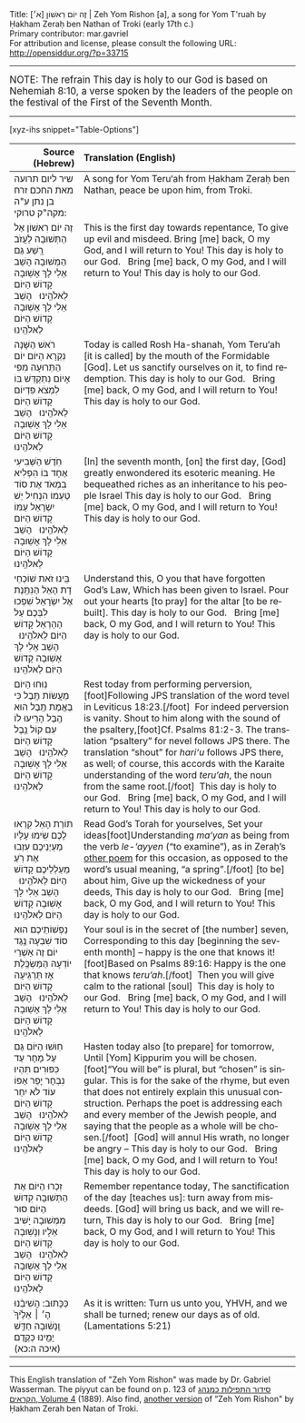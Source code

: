 <html>
<head></head>
<body>
Title: זֶה יוֹם רִאשׁוֹן [א׳]‏  | Zeh Yom Rishon [a], a song for Yom T'ruah by Ḥakham Zeraḥ ben Nathan of Troki (early 17th c.)<br />
Primary contributor: mar.gavriel<br />
For attribution and license, please consult the following URL: <a href="http://opensiddur.org/?p=33715">http://opensiddur.org/?p=33715</a>
<p />
<hr />

<div class="english" lang="en" style="font-size: 1.2em;">
NOTE: The refrain This day is holy to our God is based on Nehemiah 8:10, a verse spoken by the leaders of the people on the festival of the First of the Seventh Month.
</div>

<hr />

[xyz-ihs snippet="Table-Options"]<table style="margin-left: auto; margin-right: auto;" class="draggable">
<thead><tr><th id="x" style="text-align: right;">Source (Hebrew)</th><th style="text-align: left;">Translation (English)</th></tr></thead>
<tbody>
<tr><td style="vertical-align:top;">
<div class="liturgy" lang="he">
<span class="instruction">שיר ליום תרועה מאת החכם זרח בן נתן ע"ה מקה"ק טרוקי:</span>
</span></div></td>
 
<td style="vertical-align:top;">
<div class="english" lang="en">
<span class="instruction">A song for Yom Teru‘ah from Ḥakham Zeraḥ ben Nathan, peace be upon him, from Troki.</span>
</div></td></tr>


<tr><td style="vertical-align:top;">
<div class="liturgy" lang="he">
זֶה יוֹם רִאשׁוֹן אֶל הַתְּשׁוּבָה
לַעֲזֹב רָֽשַׁע גַּם הַמְּשׁוּבָה
הָשֵׁב אֵלִי לָךְ אָשֽׁוּבָה
קָדוֹשׁ הַיּוֹם לֵאלֹהֵֽינוּ
&nbsp;
	הָשֵׁב אֵלִי לָךְ אָשֽׁוּבָה
קָדוֹשׁ הַיּוֹם לֵאלֹהֵֽינוּ
</span></div></td>
 
<td style="vertical-align:top;">
<div class="english" lang="en">
This is the first day towards repentance,
To give up evil and misdeed.
Bring [me] back, O my God, and I will return to You!
This day is holy to our God.
&nbsp;
	Bring [me] back, O my God, and I will return to You!
This day is holy to our God.
</div></td></tr>


<tr><td style="vertical-align:top;">
<div class="liturgy" lang="he">
רֹאשׁ הַשָּׁנָה נִקְרָא הַיּוֹם
יוֹם הַתְּרוּעָה מִפִּי אָיוֹם
נִתְקַדֵּשׁ בּוֹ לִמְצֹא פִדְיוֹם
קָדוֹשׁ הַיּוֹם לֵאלֹהֵֽינוּ
&nbsp;
	הָשֵׁב אֵלִי לָךְ אָשֽׁוּבָה
קָדוֹשׁ הַיּוֹם לֵאלֹהֵֽינוּ
</span></div></td>
 
<td style="vertical-align:top;">
<div class="english" lang="en">
Today is called Rosh Ha-shanah,
Yom Teru‘ah [it is called] by the mouth of the Formidable [God].
Let us sanctify ourselves on it, to find redemption.
This day is holy to our God.
&nbsp;
	Bring [me] back, O my God, and I will return to You!
This day is holy to our God.
</div></td></tr>


<tr><td style="vertical-align:top;">
<div class="liturgy" lang="he">
חֹֽדֶשׁ הַשְּׁבִיעִי אֶחָד בּוֹ
הִפְלִיא בִמְאֹד אֶת סוֹד טַעְמוֹ
הִנְחִיל יֵשׁ יִשְׂרָאֵל עַמּוֹ
קָדוֹשׁ הַיּוֹם לֵאלֹהֵֽינוּ
&nbsp;
	הָשֵׁב אֵלִי לָךְ אָשֽׁוּבָה
קָדוֹשׁ הַיּוֹם לֵאלֹהֵֽינוּ
</span></div></td>
 
<td style="vertical-align:top;">
<div class="english" lang="en">
[In] the seventh month, [on] the first day,
[God] greatly enwondered its esoteric meaning.
He bequeathed riches as an inheritance to his people Israel
This day is holy to our God.
&nbsp;
	Bring [me] back, O my God, and I will return to You!
This day is holy to our God.
</div></td></tr>


<tr><td style="vertical-align:top;">
<div class="liturgy" lang="he">
בִּֽינוּ זֹאת שׁוֹכְחֵי דָת הָאֵל
הַנִּתֶּֽנֶת אֶל יִשְׂרָאֵל
שִׁפְכוּ לִבְּכֶם עַל הַהַרְאֵל
קָדוֹשׁ הַיּוֹם לֵאלֹהֵֽינוּ
&nbsp;
	הָשֵׁב אֵלִי לָךְ אָשֽׁוּבָה
קָדוֹשׁ הַיּוֹם לֵאלֹהֵֽינוּ
</span></div></td>
 
<td style="vertical-align:top;">
<div class="english" lang="en">
Understand this, O you that have forgotten God’s Law,
Which has been given to Israel.
Pour out your hearts [to pray] for the altar [to be rebuilt].
This day is holy to our God.
&nbsp;
	Bring [me] back, O my God, and I will return to You!
This day is holy to our God.
</div></td></tr>


<tr><td style="vertical-align:top;">
<div class="liturgy" lang="he">
נֽוּחוּ הַיּוֹם מֵעֲשׂוֹת תֶּֽבֶל
כִּי בֶאֱמֶת תֶּֽבֶל הוּא הֶֽבֶל
הָרִֽיעוּ לוֹ עִם קוֹל נֵֽבֶל
קָדוֹשׁ הַיּוֹם לֵאלֹהֵֽינוּ
&nbsp;
	הָשֵׁב אֵלִי לָךְ אָשֽׁוּבָה
קָדוֹשׁ הַיּוֹם לֵאלֹהֵֽינוּ
</span></div></td>
 
<td style="vertical-align:top;">
<div class="english" lang="en">
Rest today from performing perversion,[foot]Following JPS translation of the word tevel in Leviticus 18:23.[/foot]&nbsp;
For indeed perversion is vanity.
Shout to him along with the sound of the psaltery,[foot]Cf. Psalms 81:2-3. The translation “psaltery” for nevel follows JPS there. The translation “shout” for <em>hari‘u</em> follows JPS there, as well; of course, this accords with the Karaite understanding of the word <em>teru‘ah</em>, the noun from the same root.[/foot]&nbsp;
This day is holy to our God.
&nbsp;
	Bring [me] back, O my God, and I will return to You!
This day is holy to our God.
</div></td></tr>


<tr><td style="vertical-align:top;">
<div class="liturgy" lang="he">
תּוֹרַת הָאֵל קִרְאוּ לָכֶם
שִֽׂימוּ עָלָיו מַעְיְנֵיכֶם
עִזְבוּ אֶת רֹֽעַ מַעַלְלֵיכֶם
קָדוֹשׁ הַיּוֹם לֵאלֹהֵֽינוּ
&nbsp;
	הָשֵׁב אֵלִי לָךְ אָשֽׁוּבָה
קָדוֹשׁ הַיּוֹם לֵאלֹהֵֽינוּ
</span></div></td>
 
<td style="vertical-align:top;">
<div class="english" lang="en">
Read God’s Torah for yourselves,
Set your ideas[foot]Understanding <em>ma‘yan</em> as being from the verb <em>le-‘ayyen</em> (“to examine”), as in Zeraḥ’s <a href="/?p=33719">other poem</a> for this occasion, as opposed to the word’s usual meaning, “a spring”.[/foot] [to be] about him,
Give up the wickedness of your deeds,
This day is holy to our God.
&nbsp;
	Bring [me] back, O my God, and I will return to You!
This day is holy to our God.
</div></td></tr>


<tr><td style="vertical-align:top;">
<div class="liturgy" lang="he">
נַפְשׁוֹתֵיכֶם הוּא סוֹד שִׁבְעָה
נֶֽגֶד יוֹם זֶה אַשְׁרֵי יוֹדְעָהּ
הַמַּשְׂכֶּֽלֶת אָז תַּרְגִּֽיעָה
קָדוֹשׁ הַיּוֹם לֵאלֹהֵֽינוּ
&nbsp;
	הָשֵׁב אֵלִי לָךְ אָשֽׁוּבָה
קָדוֹשׁ הַיּוֹם לֵאלֹהֵֽינוּ
</span></div></td>
 
<td style="vertical-align:top;">
<div class="english" lang="en">
Your soul is in the secret of [the number] seven,
Corresponding to this day [beginning the seventh month] – happy is the one that knows it![foot]Based on Psalms 89:16: Happy is the one that knows <em>teru‘ah</em>.[/foot]&nbsp;
Then you will give calm to the rational [soul]&nbsp; 
This day is holy to our God.
&nbsp;
	Bring [me] back, O my God, and I will return to You!
This day is holy to our God.
</div></td></tr>


<tr><td style="vertical-align:top;">
<div class="liturgy" lang="he">
חֽוּשׁוּ הַיּוֹם גַּם עַל מָחָר
עַד כִּפּוּרִים תִּהְיוּ נִבְחָר
יָפֵר אַפּוֹ עוֹד לֹא יִחַר
קָדוֹשׁ הַיּוֹם לֵאלֹהֵֽינוּ
&nbsp;
	הָשֵׁב אֵלִי לָךְ אָשֽׁוּבָה
קָדוֹשׁ הַיּוֹם לֵאלֹהֵֽינוּ
</span></div></td>
 
<td style="vertical-align:top;">
<div class="english" lang="en">
Hasten today also [to prepare] for tomorrow,
Until [Yom] Kippurim you will be chosen.[foot]“You will be” is plural, but “chosen” is singular. This is for the sake of the rhyme, but even that does not entirely explain this unusual construction. Perhaps the poet is addressing each and every member of the Jewish people, and saying that the people as a whole will be chosen.[/foot]&nbsp;
[God] will annul His wrath, no longer be angry –
This day is holy to our God.
&nbsp;
	Bring [me] back, O my God, and I will return to You!
This day is holy to our God.
</div></td></tr>


<tr><td style="vertical-align:top;">
<div class="liturgy" lang="he">
זִכְרוּ הַיּוֹם אֶת הַתְּשׁוּבָה
קִדּוּשׁ הַיּוֹם סוּר מִמְּשׁוּבָה
יָשִׁיב אֵלָיו וְנָשֽׁוּבָה
קָדוֹשׁ הַיּוֹם לֵאלֹהֵֽינוּ
&nbsp;
	הָשֵׁב אֵלִי לָךְ אָשֽׁוּבָה
קָדוֹשׁ הַיּוֹם לֵאלֹהֵֽינוּ
</span></div></td>
 
<td style="vertical-align:top;">
<div class="english" lang="en">
Remember repentance today,
The sanctification of the day [teaches us]: turn away from misdeeds.
[God] will bring us back, and we will return,
This day is holy to our God.
&nbsp;
	Bring [me] back, O my God, and I will return to You!
This day is holy to our God.
</div></td></tr>


<tr><td style="vertical-align:top;">
<div class="liturgy" lang="he">
כַּכָּתוּב: הֲשִׁיבֵ֨נוּ ה֤׳ ׀ אֵלֶ֙יךָ֙ וְֽנָשׁ֔וּבָה 
חַדֵּ֥שׁ יָמֵ֖ינוּ כְּקֶֽדֶם׃ <span class="citation">(איכה ה:כא)</span>
</span></div></td>
 
<td style="vertical-align:top;">
<div class="english" lang="en">
As it is written: Turn us unto you, YHVH, and we shall be turned; 
renew our days as of old. <span class="citation">(Lamentations 5:21)</span>
</div></td></tr>
</tbody></table>

<hr />

This English translation of "Zeh Yom Rishon" was made by Dr. Gabriel Wasserman. The piyyut can be found on p. 123 of <a href="https://books.google.com/books?id=tm4XKyN8LDQC">סידור התפילות כמנהג הקראים, Volume 4</a> (1889). Also find, <a href="/?p=33719">another version</a> of “Zeh Yom Rishon" by Ḥakham Zerah ben Natan of Troki.

&nbsp;

</body>
</html>